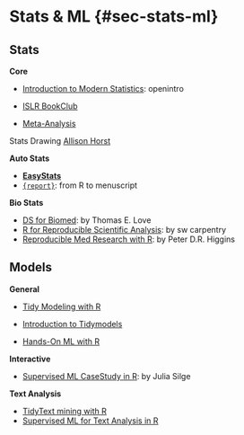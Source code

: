 # Stats & ML {#sec-stats-ml}

## Stats

**Core**

- [Introduction to Modern Statistics](https://openintro-ims.netlify.app/index.html): openintro

- [ISLR BookClub](https://r4ds.github.io/bookclub-islr/)






- [Meta-Analysis](https://bookdown.org/MathiasHarrer/Doing_Meta_Analysis_in_R/)

Stats Drawing [Allison Horst](https://github.com/allisonhorst/stats-illustrations)

**Auto Stats**

- [**EasyStats**](https://github.com/easystats)
- [`{report}`](https://easystats.github.io/report/): from R to menuscript

**Bio Stats**

- [DS for Biomed](https://thomaselove.github.io/432-notes/index.html):  by Thomas E. Love
- [R for Reproducible Scientific Analysis](https://swcarpentry.github.io/r-novice-gapminder/): by sw carpentry
- [Reproducible Med Research with R](https://bookdown.org/pdr_higgins/rmrwr/): by Peter D.R. Higgins


## Models

**General**

- [Tidy Modeling with R](https://www.tmwr.org)
  
- [Introduction to Tidymodels](https://education.rstudio.com/blog/2020/02/conf20-intro-ml/)

- [Hands-On ML with R](https://bradleyboehmke.github.io/HOML/)


**Interactive** 

- [Supervised ML CaseStudy in R](https://supervised-ml-course.netlify.app): by Julia Silge


**Text Analysis**

- [TidyText mining with R](https://www.tidytextmining.com)
- [Supervised ML for Text Analysis in R](https://smltar.com)
